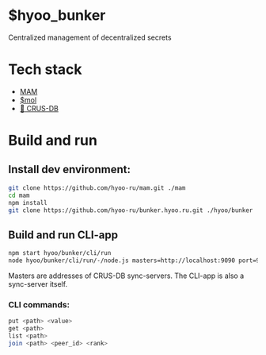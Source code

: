# $hyoo_bunker

Centralized management of decentralized secrets

# Tech stack
- [MAM](https://github.com/hyoo-ru/mam)
- [$mol](https://mol.hyoo.ru)
- [🦿 CRUS-DB](https://crus.hyoo.ru/)

# Build and run

## Install dev environment:
```sh
git clone https://github.com/hyoo-ru/mam.git ./mam
cd mam
npm install
git clone https://github.com/hyoo-ru/bunker.hyoo.ru.git ./hyoo/bunker
```

## Build and run CLI-app
```sh
npm start hyoo/bunker/cli/run
node hyoo/bunker/cli/run/-/node.js masters=http://localhost:9090 port=9091
```
Masters are addresses of CRUS-DB sync-servers.
The CLI-app is also a sync-server itself.

### CLI commands:
```sh
put <path> <value>
get <path>
list <path>
join <path> <peer_id> <rank>
```
